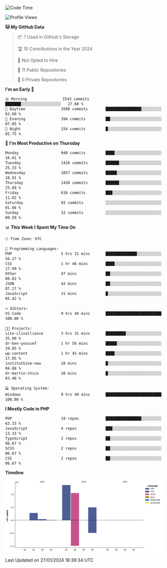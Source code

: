 <!--START_SECTION:waka-->
![Code Time](http://img.shields.io/badge/Code%20Time-1%2C474%20hrs%2042%20mins-blue)

![Profile Views](http://img.shields.io/badge/Profile%20Views-0-blue)

**🐱 My GitHub Data** 

> 📦 ? Used in GitHub's Storage 
 > 
> 🏆 10 Contributions in the Year 2024
 > 
> 🚫 Not Opted to Hire
 > 
> 📜 11 Public Repositories 
 > 
> 🔑 0 Private Repositories 
 > 
**I'm an Early 🐤** 

```text
🌞 Morning                1543 commits        ███████░░░░░░░░░░░░░░░░░░   27.60 % 
🌆 Daytime                3500 commits        ████████████████░░░░░░░░░   62.60 % 
🌃 Evening                394 commits         ██░░░░░░░░░░░░░░░░░░░░░░░   07.05 % 
🌙 Night                  154 commits         █░░░░░░░░░░░░░░░░░░░░░░░░   02.75 % 
```
📅 **I'm Most Productive on Thursday** 

```text
Monday                   940 commits         ████░░░░░░░░░░░░░░░░░░░░░   16.81 % 
Tuesday                  1416 commits        ██████░░░░░░░░░░░░░░░░░░░   25.33 % 
Wednesday                1057 commits        █████░░░░░░░░░░░░░░░░░░░░   18.91 % 
Thursday                 1436 commits        ██████░░░░░░░░░░░░░░░░░░░   25.68 % 
Friday                   616 commits         ███░░░░░░░░░░░░░░░░░░░░░░   11.02 % 
Saturday                 93 commits          ░░░░░░░░░░░░░░░░░░░░░░░░░   01.66 % 
Sunday                   33 commits          ░░░░░░░░░░░░░░░░░░░░░░░░░   00.59 % 
```


📊 **This Week I Spent My Time On** 

```text
🕑︎ Time Zone: UTC

💬 Programming Languages: 
PHP                      5 hrs 31 mins       ██████████████░░░░░░░░░░░   56.27 % 
CSS                      1 hr 46 mins        ████░░░░░░░░░░░░░░░░░░░░░   17.99 % 
Other                    47 mins             ██░░░░░░░░░░░░░░░░░░░░░░░   08.02 % 
JSON                     42 mins             ██░░░░░░░░░░░░░░░░░░░░░░░   07.17 % 
JavaScript               31 mins             █░░░░░░░░░░░░░░░░░░░░░░░░   05.42 % 

🔥 Editors: 
VS Code                  9 hrs 49 mins       █████████████████████████   100.00 % 

🐱‍💻 Projects: 
site-clinalliance        3 hrs 31 mins       █████████░░░░░░░░░░░░░░░░   35.90 % 
dr-ben-youssef           1 hr 56 mins        █████░░░░░░░░░░░░░░░░░░░░   19.85 % 
wp-content               1 hr 45 mins        ████░░░░░░░░░░░░░░░░░░░░░   17.85 % 
institutkine-new         28 mins             █░░░░░░░░░░░░░░░░░░░░░░░░   04.88 % 
dr-martin-chico          20 mins             █░░░░░░░░░░░░░░░░░░░░░░░░   03.48 % 

💻 Operating System: 
Windows                  9 hrs 49 mins       █████████████████████████   100.00 % 
```

**I Mostly Code in PHP** 

```text
PHP                      19 repos            ████████████████░░░░░░░░░   63.33 % 
JavaScript               4 repos             ███░░░░░░░░░░░░░░░░░░░░░░   13.33 % 
TypeScript               2 repos             ██░░░░░░░░░░░░░░░░░░░░░░░   06.67 % 
SCSS                     2 repos             ██░░░░░░░░░░░░░░░░░░░░░░░   06.67 % 
CSS                      2 repos             ██░░░░░░░░░░░░░░░░░░░░░░░   06.67 % 
```



**Timeline**

![Lines of Code chart](https://raw.githubusercontent.com/tahar-elgunaoui/tahar-elgunaoui/main/assets/bar_graph.png)


 Last Updated on 27/01/2024 18:39:34 UTC
<!--END_SECTION:waka-->

